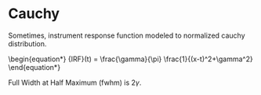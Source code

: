 # Cauchy

Sometimes, instrument response function modeled to normalized cauchy distribution.

\begin{equation*}
{IRF}(t) = \frac{\gamma}{\pi} \frac{1}{(x-t)^2+\gamma^2}
\end{equation*}

Full Width at Half Maximum (fwhm) is $2\gamma$.

